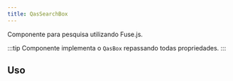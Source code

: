 ```yaml
---
title: QasSearchBox
---
```


Componente para pesquisa utilizando Fuse.js.

<doc-api file="search-box/QasSearchBox" name="QasSearchBox" />

:::tip
Componente implementa o `QasBox` repassando todas propriedades.
:::

## Uso

<doc-example file="QasSearchBox/Basic" title="Básico" />

